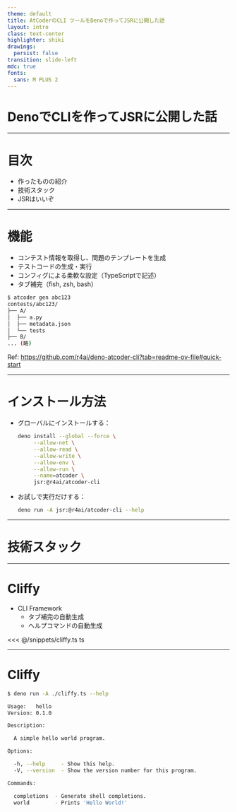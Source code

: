 ```yaml
---
theme: default
title: AtCoderのCLI ツールをDenoで作ってJSRに公開した話
layout: intro
class: text-center
highlighter: shiki
drawings:
  persist: false
transition: slide-left
mdc: true
fonts:
  sans: M PLUS 2
---
```


# DenoでCLIを作ってJSRに公開した話

---

# 目次

- 作ったものの紹介
- 技術スタック
- JSRはいいぞ

---

# 機能

- コンテスト情報を取得し、問題のテンプレートを生成
- テストコードの生成・実行
- コンフィグによる柔軟な設定（TypeScriptで記述）
- タブ補完（fish, zsh, bash）

```sh
$ atcoder gen abc123
contests/abc123/
├── A/
│  ├── a.py
│  ├── metadata.json
│  └── tests
├── B/
... (略)
```

Ref: https://github.com/r4ai/deno-atcoder-cli?tab=readme-ov-file#quick-start

---

# インストール方法

- グローバルにインストールする：

  ```sh
  deno install --global --force \
       --allow-net \
       --allow-read \
       --allow-write \
       --allow-env \
       --allow-run \
       --name=atcoder \
       jsr:@r4ai/atcoder-cli
  ```

- お試しで実行だけする：

  ```sh
  deno run -A jsr:@r4ai/atcoder-cli --help
  ```

---

# 技術スタック

---

# Cliffy

- CLI Framework
  - タブ補完の自動生成
  - ヘルプコマンドの自動生成

<<< @/snippets/cliffy.ts ts

---

# Cliffy

```sh
$ deno run -A ./cliffy.ts --help

Usage:   hello
Version: 0.1.0

Description:

  A simple hello world program.

Options:

  -h, --help     - Show this help.                            
  -V, --version  - Show the version number for this program.  

Commands:

  completions  - Generate shell completions.
  world        - Prints 'Hello World!'      
```
